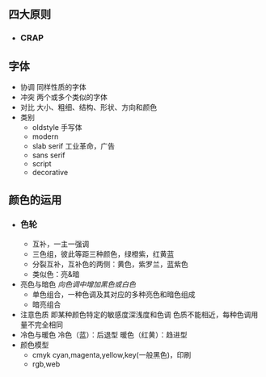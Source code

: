  ## 四大原则
 * ### CRAP
## 字体
* 协调 同样性质的字体
* 冲突 两个或多个类似的字体
* 对比 大小、粗细、结构、形状、方向和颜色
* 类别 
    * oldstyle 手写体
    * modern 
    * slab serif 工业革命，广告
    * sans serif
    * script 
    * decorative
## 颜色的运用
* ### 色轮
    * 互补，一主一强调
    * 三色组，彼此等距三种颜色，绿橙紫，红黄蓝
    * 分裂互补，互补色的两侧：黄色，紫罗兰，蓝紫色
    * 类似色：亮&暗
* 亮色与暗色 *向色调中增加黑色或白色*
    * 单色组合，一种色调及其对应的多种亮色和暗色组成
    * 暗亮组合
* 注意色质
    即某种颜色特定的敏感度深浅度和色调
    色质不能相近，每种色调用量不完全相同
* 冷色与暖色
    冷色（蓝）：后退型
    暖色（红黄）：趋进型
* 颜色模型
    * cmyk cyan,magenta,yellow,key(一般黑色)，印刷
    * rgb,web